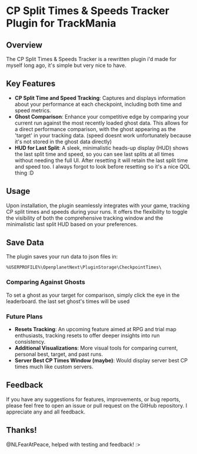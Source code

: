 # CP Split Times & Speeds Tracker Plugin for TrackMania

## Overview

The CP Split Times & Speeds Tracker is a rewritten plugin i'd made for myself long ago, it's simple but very nice to have.

## Key Features

- **CP Split Time and Speed Tracking**: Captures and displays information about your performance at each checkpoint, including both time and speed metrics.
- **Ghost Comparison**: Enhance your competitive edge by comparing your current run against the most recently loaded ghost data. This allows for a direct performance comparison, with the ghost appearing as the 'target' in your tracking data. (speed doesnt work unfortunately because it's not stored in the ghost data directly)
- **HUD for Last Split**: A sleek, minimalistic heads-up display (HUD) shows the last split time and speed, so you can see last splits at all times without needing the full UI. After resetting it will retain the last split time and speed too. I always forgot to look before resetting so it's a nice QOL thing :D

## Usage

Upon installation, the plugin seamlessly integrates with your game, tracking CP split times and speeds during your runs. It offers the flexibility to toggle the visibility of both the comprehensive tracking window and the minimalistic last split HUD based on your preferences.

## Save Data

The plugin saves your run data to json files in:

``` %USERPROFILE%\OpenplanetNext\PluginStorage\CheckpointTimes\ ``` 

### Comparing Against Ghosts

To set a ghost as your target for comparison, simply click the eye in the leaderboard. the last set ghost's times will be used

### Future Plans

- **Resets Tracking**: An upcoming feature aimed at RPG and trial map enthusiasts, tracking resets to offer deeper insights into run consistency.
- **Additional Visualizations**: More visual tools for comparing current, personal best, target, and past runs.
- **Server Best CP Times Window (maybe)**: Would display server best CP times much like custom servers.

## Feedback

If you have any suggestions for features, improvements, or bug reports, please feel free to open an issue or pull request on the GitHub repository. I appreciate any and all feedback.

## Thanks!

@NLFearAtPeace, helped with testing and feedback! :>
